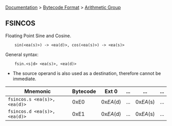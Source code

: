 [Documentation](../../README.md) > [Bytecode Format](../README.md) > [Arithmetic Group](../InstructionsArithmetic.md)

## FSINCOS

Floating Point Sine and Cosine.

        sin(<ea(s)>) -> <ea(d)>, cos(<ea(s)>) -> <ea(s)>

General syntax:

        fsin.<s|d> <ea(s)>, <ea(d)>

* The source operand is also used as a destination, therefore cannot be immediate.

| Mnemonic | Bytecode | Ext 0 | ... | ... | ... |
| - | - | - | - | - | - |
| `fsincos.s <ea(s)>, <ea(d)>` | 0xE0 | 0x*EA*(d) | ... | 0x*EA*(s) | ... |
| `fsincos.d <ea(s)>, <ea(d)>` | 0xE1 | 0x*EA*(d) | ... | 0x*EA*(s) | ... |
